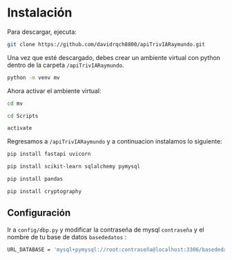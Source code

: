 # Instalación

Para descargar, ejecuta:

```sh
git clone https://github.com/davidrqch8800/apiTrivIARaymundo.git  
```
Una vez que esté descargado, debes crear un ambiente virtual con python dentro de la carpeta `/apiTrivIARaymundo`.

```sh
python -m venv mv
```
Ahora activar el ambiente virtual:

```sh
cd mv
```
```sh
cd Scripts
```
```sh
activate
```

Regresamos a `/apiTrivIARaymundo` y a continuacion instalamos lo siguiente:

```sh
pip install fastapi uvicorn
```
```sh
pip install scikit-learn sqlalchemy pymysql
```
```sh
pip install pandas
```
```sh
pip install cryptography
```
## Configuración

Ir a `config/dbp.py` y modificar la contraseña de mysql `contraseña` y el nombre de tu base de datos `basededatos` :
```sh
URL_DATABASE = 'mysql+pymysql://root:contraseña@localhost:3306/basededatos'
```
